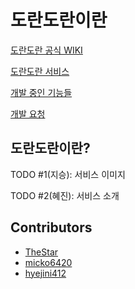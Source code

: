 # 도란도란이란

[도란도란 공식 WIKI](https://sk-and-mc.gitbook.io/dorandoran/)

[도란도란 서비스]()

[개발 중인 기능들](https://github.com/dorandoran-kr/dorandoran-wiki/projects)

[개발 요청](https://github.com/dorandoran-kr/dorandoran-wiki/issues)

## 도란도란이란?

TODO #1(지승): 서비스 이미지

TODO #2(혜진): 서비스 소개

## Contributors 
- [TheStar](https://github.com/TheStarkor)
- [micko6420](https://github.com/micko6420)
- [hyejini412](https://github.com/hyejini412)